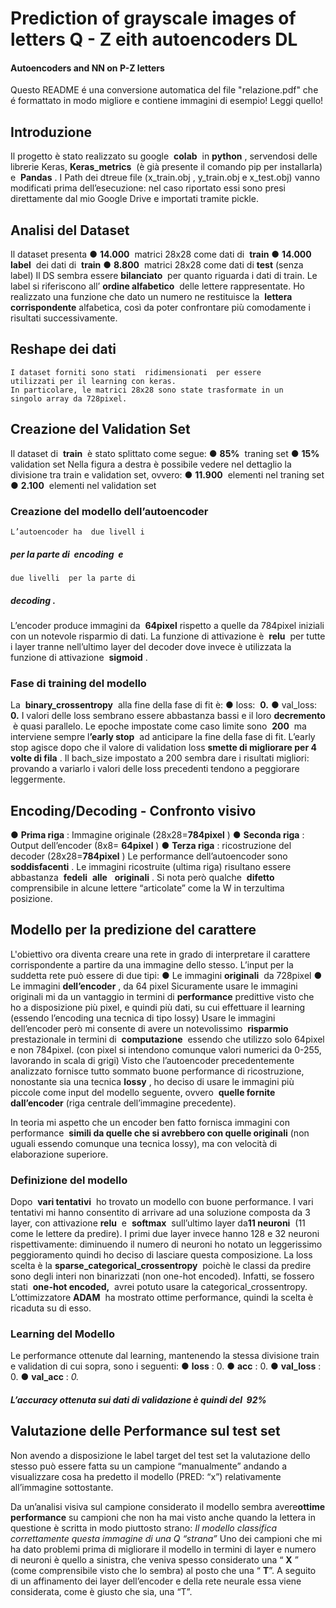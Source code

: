 # Prediction of grayscale images of letters Q - Z eith autoencoders DL

#### Autoencoders and NN on P-Z letters

Questo README é una conversione automatica del file "relazione.pdf" che é formattato in modo migliore e contiene immagini di esempio! Leggi quello!

## Introduzione

Il progetto è stato realizzato su google ​ **colab** ​ in ​ **python** ​, servendosi delle librerie Keras,
**Keras_metrics** ​ (è già presente il comando pip per installarla) e ​ **Pandas** ​.
I Path dei dtreue file (x_train.obj , y_train.obj e x_test.obj) vanno modificati prima
dell’esecuzione: nel caso riportato essi sono presi direttamente dal mio Google Drive e
importati tramite pickle.

## Analisi del Dataset

Il dataset presenta
● **14.000** ​ matrici 28x28 come dati di ​ **train**
● **14.000** ​ ​ **label** ​ dei dati di ​ **train**
● **8.800** ​ matrici 28x28 come dati di ​ **test** ​(senza label)
Il DS sembra essere ​ **bilanciato** ​ per quanto riguarda i dati di train.
Le label si riferiscono all’​ **ordine
alfabetico** ​ delle lettere
rappresentate. Ho realizzato una
funzione che dato un numero ne
restituisce la ​ **lettera
corrispondente** ​alfabetica, così da
poter confrontare più comodamente
i risultati successivamente.

## Reshape dei dati

```
I dataset forniti sono stati ​ ridimensionati ​ per essere
utilizzati per il learning con keras.
In particolare, le matrici 28x28 sono state trasformate in un
singolo array da 728pixel.
```

## Creazione del Validation Set

Il dataset di ​ **train** ​ è stato splittato come segue:
● **85%** ​ traning set
● **15%** ​ validation set
Nella figura a destra è possibile vedere nel dettaglio la
divisione tra train e validation set, ovvero:
● **11.900** ​ elementi nel traning set
● **2.100** ​ elementi nel validation set

### Creazione del modello dell’autoencoder

```
L’autoencoder ha ​ due livell ​i
```
##### per la parte di ​ encoding ​ e

```
due livelli ​ per la parte di
```
##### decoding ​.

L’encoder produce
immagini da ​ **64pixel**
rispetto a quelle da 784pixel
iniziali con un notevole risparmio di dati.
La funzione di attivazione è ​ **relu** ​ per tutte i layer tranne nell’ultimo layer del decoder dove
invece è utilizzata la funzione di attivazione ​ **sigmoid** ​.


### Fase di training del modello

La ​ **binary_crossentropy** ​ alla fine della fase di fit è:
● loss: ​ **0.**
● val_loss: ​ **0.**
I valori delle loss sembrano essere abbastanza bassi e il loro ​ **decremento** ​ è quasi parallelo.
Le epoche impostate come caso limite sono ​ **200** ​ ma interviene sempre l​ **’early stop** ​ ad
anticipare la fine della fase di fit. L’early stop agisce dopo che il valore di validation loss
**smette di migliorare per 4 volte di fila** ​.
Il bach_size impostato a 200 sembra dare i risultati migliori: provando a variarlo i valori delle
loss precedenti tendono a peggiorare leggermente.


## Encoding/Decoding - Confronto visivo

● **Prima riga** ​: Immagine originale (28x28=​ **784pixel** ​)
● **Seconda riga** ​: Output dell’encoder (8x8=​ **64pixel** ​)
● **Terza riga** ​: ricostruzione del decoder (28x28=​ **784pixel** ​)
Le performance dell’autoencoder sono ​ **soddisfacenti** ​. Le immagini ricostruite (ultima riga)
risultano essere abbastanza ​ **fedeli** ​ ​ **alle** ​ ​ **originali** ​.
Si nota però qualche ​ **difetto** ​comprensibile in alcune lettere “articolate” come la W in
terzultima posizione.

## Modello per la predizione del carattere

L'obiettivo ora diventa creare una rete in grado di interpretare il carattere corrispondente a
partire da una immagine dello stesso.
L’input per la suddetta rete può essere di due tipi:
● Le immagini ​ **originali** ​ da 728pixel
● Le immagini ​ **dell’encoder** ​, da 64 pixel
Sicuramente usare le immagini originali mi da un vantaggio in termini di ​ **performance**
predittive visto che ho a disposizione più pixel, e quindi più dati, su cui effettuare il learning
(essendo l’encoding una tecnica di tipo lossy)
Usare le immagini dell’encoder però mi consente di avere un notevolissimo ​ **risparmio**
prestazionale in termini di ​ **computazione** ​ essendo che utilizzo solo 64pixel e non 784pixel.
(con pixel si intendono comunque valori numerici da 0-255, lavorando in scala di grigi)
Visto che l’autoencoder precedentemente analizzato fornisce tutto sommato buone
performance di ricostruzione, nonostante sia una tecnica ​ **lossy** ​, ho deciso di usare le
immagini più piccole come input del modello seguente, ovvero ​ **quelle fornite dall’encoder**
(riga centrale dell’immagine precedente).


In teoria mi aspetto che un encoder ben fatto fornisca immagini con performance ​ **simili da
quelle che si avrebbero con quelle originali** ​(non uguali essendo comunque una tecnica
lossy), ma con velocità di elaborazione superiore.

### Definizione del modello

Dopo ​ **vari tentativi** ​ ho trovato un modello con buone performance.
I vari tentativi mi hanno consentito di arrivare ad una soluzione composta da 3 layer, con
attivazione ​ **relu** ​ e ​ **softmax** ​ sull’ultimo layer da ​ **11 neuroni** ​ (11 come le lettere da predire).
I primi due layer invece hanno 128 e 32 neuroni rispettivamente: diminuendo il numero di
neuroni ho notato un leggerissimo peggioramento quindi ho deciso di lasciare questa
composizione.
La loss scelta è la ​ **sparse_categorical_crossentropy** ​ poichè le classi da predire sono degli
interi non binarizzati (non one-hot encoded).
Infatti, se fossero stati ​ **one-hot encoded,** ​ avrei potuto usare la categorical_crossentropy.
L’ottimizzatore ​ **ADAM** ​ ha mostrato ottime performance, quindi la scelta è ricaduta su di esso.


### Learning del Modello

Le performance ottenute dal learning, mantenendo la stessa divisione train e validation di cui
sopra, sono i seguenti:
● **loss** ​: 0.
● **acc** ​: 0.
● **val_loss** ​: 0.
● **val_acc** ​: ​ _0._

##### L’accuracy ottenuta sui dati di validazione è quindi del ​ 92%

## Valutazione delle Performance sul test set

Non avendo a disposizione le label target del test set la valutazione dello stesso può essere
fatta su un campione “manualmente” andando a visualizzare cosa ha predetto il modello
(PRED: “x”) relativamente all’immagine sottostante.


Da un’analisi visiva sul campione considerato il modello sembra avere ​ **ottime performance**
su campioni che non ha mai visto anche quando la lettera in questione è scritta in modo
piuttosto strano:
_Il modello classifica correttamente questa immagine di una Q “strana”_
Uno dei campioni che mi ha dato problemi prima di migliorare il modello in termini
di layer e numero di neuroni è quello a sinistra, che veniva spesso considerato
una “​ **X** ​” (come comprensibile visto che lo sembra) al posto che una “​ **T** ​”.
A seguito di un affinamento dei layer dell’encoder e della rete neurale essa viene
considerata, come è giusto che sia, una “T”.


